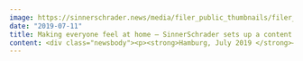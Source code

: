 ```yaml
---
image: https://sinnerschrader.news/media/filer_public_thumbnails/filer_public/5d/ae/5daea7f4-65be-4b29-9629-bc655e154df4/wohnglueck-digital-mockups_rgb_480x288_1.jpg__480x288_q85_crop_subsampling-2_upscale.jpg
date: "2019-07-11"
title: Making everyone feel at home – SinnerSchrader sets up a content platform on building and living for Bausparkasse Schwäbisch Hall
content: <div class="newsbody"><p><strong>Hamburg, July 2019 </strong>– On behalf of Bausparkasse Schwäbisch Hall AG, SinnerSchrader is launching the content platform wohnglueck.de, which provides relevant content and services relating to building, modernisation and living. Articles are published daily with the aim of entertaining, inspiring and advising platform users on the respective topics. Useful tools integrated in the content environment deliver tangible added value for users. For instance, suitable offers from a Germany-wide pool of providers can be selected via the prefabricated-housing database.  </p><p>SinnerSchrader is responsible for the relaunch and the simultaneous repositioning of the “Wohnglück” brand. This entails technical and content-related design of the portal wohnglueck.de in conjunction with Bausparkasse Schwäbisch Hall, and taking care of all social-media channels. Article content is jointly prepared by SinnerSchrader and Hamburg-based agency Planet c.</p><p>The platform was set up using Paperboy, developed in-house by SinnerSchrader. Compared with a conventional content-management system, the Paperboy architecture focuses on efficient and effective cross-channel content marketing. The standard editing system is optimised for fast and simple content creation, and helpful tools such as “Searchmetrics” and “Yoast!” are directly integrated for data-driven editing. Paperboy lays all the technical foundations for creating powerful, scalable and secure websites. Content is available for various use scenarios (websites, RSS, Alexa or apps).</p><p>“Our content is geared towards personal benefit and sharing of expertise. We aim to give our users greater autonomy by providing individual decision-making aids,” says Schwäbisch Hall project manager Markus Maier, explaining the defining feature of wohnglück.de.<br/>To achieve these aims, three “guidance principles” have been developed as a peg for holistic, cross-channel content positioning&#58; Guidance at topic level through orientation towards specific user needs such as search queries, guidance at format level through a focus on informative formats, and guidance at user-navigation and feature level in order to meet individual content preferences.</p><p>“Cooperative and agile collaboration with Schwäbisch Hall and Planet c enabled us to set up the performance-oriented content site wohnglück.de really quickly. With relevant journalistic content and a rigorous focus on the user insights gained, we have created a portal that gives users genuine long-term added value on the topics of building, modernisation and living,” adds Natascha Tümmers, Executive Director at SinnerSchrader.</p></div>
---
```

